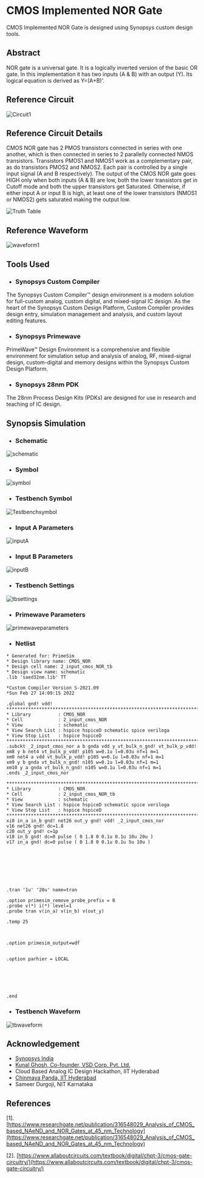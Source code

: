 # CMOS Implemented NOR Gate
CMOS Implemented NOR Gate is designed using Synopsys custom design tools.

## Abstract
NOR gate is a universal gate. It is a logically inverted version of the basic OR gate. In this implementation it has two inputs (A & B) with an output (Y). Its logical equation is derived as Y=(A+B)'.

## Reference Circuit
![Circuit1](https://user-images.githubusercontent.com/73933646/156177339-7796f397-0267-478d-b425-a2f06cd5e16c.jpg)



## Reference Circuit Details
CMOS NOR gate has 2 PMOS transistors connected in series with one another, which is then connected in series to 2 parallelly connected NMOS transistors. Transistors PMOS1 and NMOS1 work as a complementary pair, as do transistors PMOS2 and NMOS2. Each pair is controlled by a single input signal (A and B respectively). 
The output of the CMOS NOR gate goes HIGH only when both inputs (A & B) are low, both the lower transistors get in Cutoff mode and both the upper transistors get Saturated. 
Otherwise, if either input A or input B is high, at least one of the lower transistors (NMOS1 or NMOS2) gets saturated making the output low.

![Truth Table](https://user-images.githubusercontent.com/73933646/156178214-c46a151e-1aa8-40e9-ae8b-416db6e690fe.png)



## Reference Waveform
![waveform1](https://user-images.githubusercontent.com/73933646/156177507-f84ead3d-c1b7-483e-84ef-c68123ff87b7.jpg)

## Tools Used

* ### Synopsys Custom Compiler
The Synopsys Custom Compiler™ design environment is a modern solution for full-custom analog, custom digital, and mixed-signal IC design. As the heart of the Synopsys Custom Design Platform, Custom Compiler provides design entry, simulation management and analysis, and custom layout editing features. 

* ### Synopsys Primewave
PrimeWave™ Design Environment is a comprehensive and flexible environment for simulation setup and analysis of analog, RF, mixed-signal design, custom-digital and memory designs within the Synopsys Custom Design Platform.

* ### Synopsys 28nm PDK
The 28nm Process Design Kits (PDKs) are designed for use in research and teaching of IC design. 

## Synopsis Simulation

* ### Schematic
![schematic](https://user-images.githubusercontent.com/73933646/156180203-68f4183c-df47-4034-8d09-2d8f9d122dbf.png)

* ### Symbol
![symbol](https://user-images.githubusercontent.com/73933646/156180261-8110779b-013e-443f-846b-eca8183853ea.png)

* ### Testbench Symbol
![Testbenchsymbol](https://user-images.githubusercontent.com/73933646/156180550-e0228830-43af-4efb-b98c-52b5a72657c3.png)

* ### Input A Parameters
![inputA](https://user-images.githubusercontent.com/73933646/156180671-881c898c-546a-4405-94cb-046e070a7fb7.png)


* ### Input B Parameters

![inputB](https://user-images.githubusercontent.com/73933646/156180760-3d778cc8-4c1a-4bb4-9c66-d1169e864df5.png)


* ### Testbench Settings
![tbsettings](https://user-images.githubusercontent.com/73933646/156180876-5ba24e34-c927-4d4e-9ea6-b7c732d0ae5b.png)

* ### Primewave Parameters
![primewaveparameters](https://user-images.githubusercontent.com/73933646/156180983-2d67ec1c-25b6-4dfa-8090-2269244eb073.png)

* ### Netlist

```
* Generated for: PrimeSim
* Design library name: CMOS_NOR
* Design cell name: 2_input_cmos_NOR_tb
* Design view name: schematic
.lib 'saed32nm.lib' TT

*Custom Compiler Version S-2021.09
*Sun Feb 27 14:09:15 2022

.global gnd! vdd!
********************************************************************************
* Library          : CMOS_NOR
* Cell             : 2_input_cmos_NOR
* View             : schematic
* View Search List : hspice hspiceD schematic spice veriloga
* View Stop List   : hspice hspiceD
********************************************************************************
.subckt _2_input_cmos_nor a b gnda vdd y vt_bulk_n_gnd! vt_bulk_p_vdd!
xm8 y b net4 vt_bulk_p_vdd! p105 w=0.1u l=0.03u nf=1 m=1
xm0 net4 a vdd vt_bulk_p_vdd! p105 w=0.1u l=0.03u nf=1 m=1
xm9 y b gnda vt_bulk_n_gnd! n105 w=0.1u l=0.03u nf=1 m=1
xm10 y a gnda vt_bulk_n_gnd! n105 w=0.1u l=0.03u nf=1 m=1
.ends _2_input_cmos_nor

********************************************************************************
* Library          : CMOS_NOR
* Cell             : 2_input_cmos_NOR_tb
* View             : schematic
* View Search List : hspice hspiceD schematic spice veriloga
* View Stop List   : hspice hspiceD
********************************************************************************
xi0 in_a in_b gnd! net26 out_y gnd! vdd! _2_input_cmos_nor
v16 net26 gnd! dc=1.8
c20 out_y gnd! c=1p
v18 in_b gnd! dc=0 pulse ( 0 1.8 0 0.1u 0.1u 10u 20u )
v17 in_a gnd! dc=0 pulse ( 0 1.8 0 0.1u 0.1u 5u 10u )








.tran '1u' '20u' name=tran

.option primesim_remove_probe_prefix = 0
.probe v(*) i(*) level=1
.probe tran v(in_a) v(in_b) v(out_y)

.temp 25



.option primesim_output=wdf


.option parhier = LOCAL






.end
```


* ### Testbench Waveform
![tbwaveform](https://user-images.githubusercontent.com/73933646/156181181-0295d543-e166-4b63-9ece-6d1a4b46a867.png)




## Acknowledgement
* [Synopsys India](https://www.synopsys.com/)
* [Kunal Ghosh, Co-founder, VSD Corp. Pvt. Ltd.](https://github.com/kunalg123)
* Cloud Based Analog IC Design Hackathon, IIT Hyderabad
* [Chinmaya Panda, IIT Hyderabad](mailto:chinmaya.panda@ee.iith.ac.in)
* Sameer Durgoji, NIT Karnataka

## References

[1]. [https://www.researchgate.net/publication/316548029_Analysis_of_CMOS_based_NAeND_and_NOR_Gates_at_45_nm_Technology](https://www.researchgate.net/publication/316548029_Analysis_of_CMOS_based_NAeND_and_NOR_Gates_at_45_nm_Technology)

[2]. [https://www.allaboutcircuits.com/textbook/digital/chpt-3/cmos-gate-circuitry/](https://www.allaboutcircuits.com/textbook/digital/chpt-3/cmos-gate-circuitry/)




